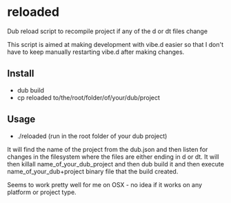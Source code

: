 # reloaded
Dub reload script to recompile project if any of the d or dt files change

This script is aimed at making development with vibe.d easier so that I don't have to keep manually restarting vibe.d after
making changes.

## Install

* dub build
* cp reloaded to/the/root/folder/of/your/dub/project

## Usage

* ./reloaded (run in the root folder of your dub project)

It will find the name of the project from the dub.json and then listen for changes in the filesystem where the files
are either ending in d or dt. It will then killall name_of_your_dub_project and then dub build it and then execute 
name_of_your_dub+project binary file that the build created.

Seems to work pretty well for me on OSX - no idea if it works on any platform or project type.

